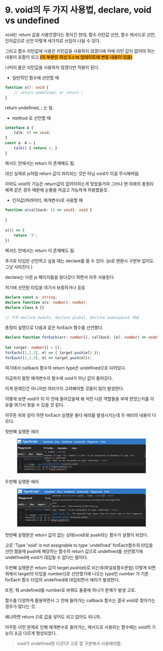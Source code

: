 # 9. void의 두 가지 사용법, declare, void vs undefined

void는 return 값을 사용안겠다는 뜻이긴 한데, 함수 리턴값 선언, 함수 메서드로 선언, 인자값으로 선언 이렇게 세가지로 쓰임이 나뉠 수 있다.



그리고 함수 리턴값에 사용은 리턴값을 사용하지 않겠다에 아예 리턴 값이 없어야 하는 내용이 포함이 되고 <mark style="background-color:orange;">(이 부분은 최신 5.x ts 업데이트에 변동 내용이 있음)</mark>



나머지 둘은 리턴값을 사용하지 않겠다만 적용이 된다.



* 일반적인 함수에 선언할 때

```typescript
function a(): void {
    // return undefined; or return ;
}
```

return undefined, ; 는 됨.



* method 로 선언할 때

```typescript
interface A {
    talk: () => void;
}
const a: A = {
    talk() { return 3; }
}
```

메서드 안에서는 return 이 존재해도 됨.

대신 실제로 js처럼 return 값이 처리되는 것은 아님 void가 이걸 무시해버림.

아마도 void의 기능은 return값이 없어야하는게 맞았을거야 그러나 맨 아래의 총정리 예제 같은 경우 때문에 눈물을 머금고 가능하게 허용했을것.



* 인자값(파라미터, 매개변수)로 사용할 때

```typescript
function a(callback: () => void): void {

}

a(() => {
    return '3';
})
```

메서드 안에서는 return 이 존재해도 됨.



추가로 타입만 선언하고 싶을 때는 declare를 쓸 수 있다. (js로 변환시 구현부 없이도 그냥 사라진다.)

declare는 다른 js 페이지들을 왔다갔다 하면서 자주 사용된다.

저기에 선언된 타입을 여기서 보증하거나 등등

```typescript
declare const a: string;
declare function a(x: number): number;
declare class A {}

// 추후 declare module, declare global, declare namespace도 배움
```



총정리 설명으로 다음과 같은 forEach 함수를 선언했다.

```typescript
declare function forEach(arr: number[], callback: (el: number) => undefined): void;

let target: number[] = [];
forEach([1,2,3], el => { target.push(el) });
forEach([1,2,3], el => target.push(el));
```

여기에서 callback 함수의 return type은 undefined으로 되어있다.

지금까지 말한 매개변수의 함수에 void가 아닌 값이 들어갔다.

이게 문제인건 아니지만 여러가지 고려해야할 것들이 많이 발생한다.

어떻게 보면 void가 이 이 안에 들어갔을때 왜 저런 다른 역할들을 부여 받았는지를 이유를 여기서 찾을 수 있을 것 같다.



아무튼 위와 같이 하면 forEach 실행문 둘다 에러를 발생시키는데 두 에러의 내용이 다르다.

첫번째 실행문 에러

<figure><img src="../../.gitbook/assets/image.png" alt=""><figcaption></figcaption></figure>

두번째 실행문 에러

<figure><img src="../../.gitbook/assets/image (8).png" alt=""><figcaption></figcaption></figure>

첫번째 실행문은 return 값이 없는 상태(void)로 push라는 함수가 실행이 되었다.&#x20;

고로 'Type 'void' is not assignable to type 'undefined' forEach함수의 타입을 선언 했을때 push에 해당하는 함수의 return 값으로 undefined를 선언했기에 undefined에 void가 대입될 수 없다는 말이다.



두번째 실행문은 return 값이 target.push(el)로 되는데(화살표함수문법) 이렇게 되면 위에서 target의 타입을 number\[]로 선언했기에 나오는 type인 number 가 기존 forEach 함수 타입의 undefined에 대입되면서 에러가 발생한다.



또한, 뭐 undefined를 number로 바꿔도 둘중에 하나가 문제가 발생 고로.

함수를 다양하게 활용하면서 그 안에 들어가는 callback 함수는 결국 void로 찾아가는 경우가 많다는 것.

왜냐하면 return 으로 값을 넣어도 되고 없어도 되니까.&#x20;

아무튼 이런 문제로 인해 매개변수로 들어가는, 메서드로 사용되는   함수에는 void의 기능이 조금 다르게 형성되었다.



> void가 undefined랑 다르다! 고로 잘 구분해서 사용해야함.



